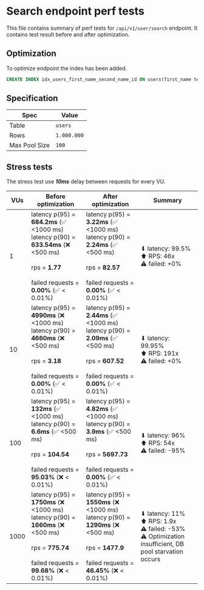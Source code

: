 # Search endpoint perf tests

This file contains summary of perf tests for `/api/v1/user/search` endpoint. It contains test result before and after optimization.

## Optimization 
To optimize endpoint the index has been added.
```sql
CREATE INDEX idx_users_first_name_second_name_id ON users(first_name text_pattern_ops, second_name text_pattern_ops, id);
```

## Specification

| Spec          | Value            |
| ------------- | ---------------- |
| Table         | `users`          |
| Rows          | `1.000.000`      |
| Max Pool Size | `100`            |

## Stress tests
The stress test use ***10ms*** delay between requests for every VU.


| VUs  | Before optimization                                                                                                                                       | After optimization                                                                                                                                        | Summary                                                                                                    |
| ---- | --------------------------------------------------------------------------------------------------------------------------------------------------------- | --------------------------------------------------------------------------------------------------------------------------------------------------------- | ---------------------------------------------------------------------------------------------------------- |
| 1    | latency p(95) = **684.2ms** (✅ <1000 ms)<br>latency p(90) = **633.54ms** (❌ <500 ms)<br><br>rps = **1.77**<br><br>failed requests = **0.00%** (✅ < 0.01%) | latency p(95) = **3.22ms** (✅ <1000 ms)<br>latency p(90) = **2.24ms** (✅ <500 ms)<br><br>rps = **82.57**<br><br>failed requests = **0.00%** (✅ < 0.01%)   | ⬇ latency: 99.5% <br>⬆ RPS: 46x<br>⚠ failed: +0%                                                           |
| 10   | latency p(95) = **4990ms** (❌ <1000 ms)<br>latency p(90) = **4660ms** (❌ <500 ms)<br><br>rps = **3.18**<br><br>failed requests = **0.00%** (✅ < 0.01%)    | latency p(95) = **2.44ms** (✅ <1000 ms)<br>latency p(90) = **2.09ms** (✅ <500 ms)<br><br>rps = **607.52**<br><br>failed requests = **0.00%** (✅ < 0.01%)  | ⬇ latency: 99.95% <br>⬆ RPS: 191x<br>⚠ failed: +0%                                                         |
| 100  | latency p(95) = **132ms** (✅ <1000 ms)<br>latency p(90) = **6.6ms** (✅ <500 ms)<br><br>rps = **104.54**<br><br>failed requests = **95.03%** (❌ < 0.01%)   | latency p(95) = **4.82ms** (✅ <1000 ms)<br>latency p(90) = **3.9ms** (✅ <500 ms)<br><br>rps = **5697.73**<br><br>failed requests = **0.00%** (✅ < 0.01%)  | ⬇ latency: 96% <br>⬆ RPS: 54x<br>⚠ failed: -95%                                                            |
| 1000 | latency p(95) = **1750ms** (❌ <1000 ms)<br>latency p(90) = **1660ms** (❌ <500 ms)<br><br>rps = **775.74**<br><br>failed requests = **99.68%** (❌ < 0.01%) | latency p(95) = **1550ms** (❌ <1000 ms)<br>latency p(90) = **1290ms** (❌ <500 ms)<br><br>rps = **1477.9**<br><br>failed requests = **46.45%** (❌ < 0.01%) | ⬇ latency: 11% <br>⬆ RPS: 1.9x<br>⚠ failed: -53%<br>⚠ Optimization insufficient, DB pool starvation occurs |
